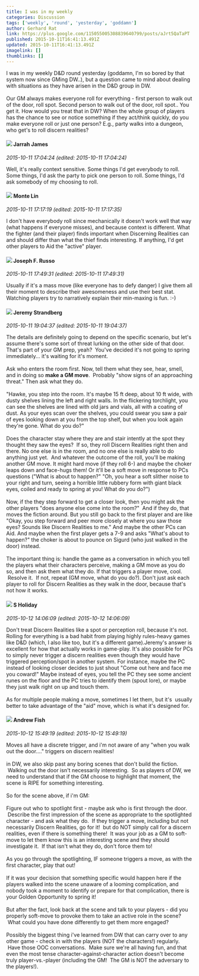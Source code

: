```yaml
---
title: I was in my weekly
categories: Discussion
tags: ['weekly', 'round', 'yesterday', 'goddamn']
author: Gerhard Rat
link: https://plus.google.com/115055005308839640799/posts/aJrt5QaTaPT
published: 2015-10-11T16:41:13.491Z
updated: 2015-10-11T16:41:13.491Z
imagelink: []
thumblinks: []
---
```


I was in my weekly D&amp;D round yesterday (goddamn, I&#39;m so bored by that system now since GMing DW..), but a question came to mind about dealing with situations as they have arisen in the D&amp;D group in DW.<br /><br />Our GM always makes everyone roll for everything - first person to walk out of the door, roll spot. Second person to walk out of the door, roll spot.. You get it. How would you treat that in DW? When the whole group of players has the chance to see or notice something if they act/think quickly, do you make everyone roll or just one person? E.g., party walks into a dungeon, who get&#39;s to roll discern realities?
<div id='comment z12xfv2wysrcuf4ib04cf1rqkyj1d1c41tc0k'>
  <h4><img src='{{site.baseurl}}//images/avatars/108001625414701725812_photo.jpg'> Jarrah James</h4>
      <p><cite>2015-10-11 17:04:24 (edited: 2015-10-11 17:04:24)</cite></p>
        <p>Well, it&#39;s really context sensitive. Some things I&#39;d get everybody to roll. Some things, I&#39;d ask the party to pick one person to roll. Some things, I&#39;d ask somebody of my choosing to roll. </p>
</div>
        

<div id='comment z12xfv2wysrcuf4ib04cf1rqkyj1d1c41tc0k'>
  <h4><img src='{{site.baseurl}}//images/avatars/104753076377173254879_photo.jpg'> Monte Lin</h4>
      <p><cite>2015-10-11 17:17:19 (edited: 2015-10-11 17:17:35)</cite></p>
        <p>I don&#39;t have everybody roll since mechanically it doesn&#39;t work well that way (what happens if everyone misses), and because context is different. What the fighter (and their player) finds important when Discerning Realities can and should differ than what the thief finds interesting. If anything, I&#39;d get other players to Aid the &quot;active&quot; player.</p>
</div>
        

<div id='comment z12xfv2wysrcuf4ib04cf1rqkyj1d1c41tc0k'>
  <h4><img src='{{site.baseurl}}//images/avatars/115855678651779869594_photo.jpg'> Joseph F. Russo</h4>
      <p><cite>2015-10-11 17:49:31 (edited: 2015-10-11 17:49:31)</cite></p>
        <p>Usually if it&#39;s a mass move (like everyone has to defy danger) I give them all their moment to describe their awesomeness and use their best stat. Watching players try to narratively explain their min-maxing is fun. :-)</p>
</div>
        

<div id='comment z12xfv2wysrcuf4ib04cf1rqkyj1d1c41tc0k'>
  <h4><img src='{{site.baseurl}}//images/avatars/102595580176380683252_photo.jpg'> Jeremy Strandberg</h4>
      <p><cite>2015-10-11 19:04:37 (edited: 2015-10-11 19:04:37)</cite></p>
        <p>The details are definitely going to depend on the specific scenario, but let&#39;s assume there&#39;s some sort of threat lurking on the other side of that door. That&#39;s part of your GM prep, yeah?  You&#39;ve decided it&#39;s not going to spring immediately... it&#39;s waiting for it&#39;s moment.<br /><br />Ask who enters the room first. Now, tell them what they see, hear, smell, and in doing so <b>make a GM move</b>.  Probably &quot;show signs of an approaching threat.&quot; Then ask what they do.<br /><br />&quot;Hawke, you step into the room. It&#39;s maybe 15 ft deep, about 10 ft wide, with dusty shelves lining the left and right walls. In the flickering torchlight, you can see the shelves are lined with old jars and vials, all with a coating of dust. As your eyes scan over the shelves, you could swear you saw a pair of eyes looking down at you from the top shelf, but when you look again they&#39;re gone. What do you do?&quot;<br /><br />Does the character stay where they are and stair intently at the spot they thought they saw the eyes?  If so, they roll Discern Realities right then and there. No one else is in the room, and no one else is really able to do anything just yet.  And whatever the outcome of the roll, you&#39;ll be making another GM move. It might hard move (if they roll 6-) and maybe the choker leaps down and face-hugs them! Or it&#39;ll be a soft move in response to PCs questions (&quot;What is about to happen?&quot; &quot;Oh, you hear a soft slither noise to your right and turn, seeing a horrible little rubbery form with giant black eyes, coiled and ready to spring at you! What do you do?&quot;)<br /><br />Now, if the they step forward to get a closer look, then you might ask the other players &quot;does anyone else come into the room?&quot;  And if they do, that moves the fiction around. But you still go back to the first player and are like &quot;Okay, you step forward and peer more closely at where you saw those eyes? Sounds like Discern Realities to me.&quot; And maybe the other PCs can Aid. And maybe when the first player gets a 7-9 and asks &quot;What&#39;s about to happen?&quot; the choker is about to pounce on Sigurd (who just walked in the door) instead.<br /><br />The important thing is: handle the game as a conversation in which you tell the players what their characters perceive, making a GM move as you do so, and then ask them what they do. If that triggers a player move, cool.  Resolve it.  If not, repeat (GM move, what do you do?). Don&#39;t just ask each player to roll for Discern Realities as they walk in the door, because that&#39;s not how it works.</p>
</div>
        

<div id='comment z12xfv2wysrcuf4ib04cf1rqkyj1d1c41tc0k'>
  <h4><img src='{{site.baseurl}}//images/avatars/109712674026118738548_photo.jpg'> S Holiday</h4>
      <p><cite>2015-10-12 14:06:09 (edited: 2015-10-12 14:06:09)</cite></p>
        <p>Don&#39;t treat Discern Realities like a spot or perception roll, because it&#39;s not. Rolling for everything is a bad habit from playing highly rules-heavy games like D&amp;D (which, I also like too, but it&#39;s a different game).Jeremy&#39;s answer is excellent for how that actually works in game-play. It&#39;s also possible for PCs to simply never trigger a discern realities even though they would have triggered perception/spot in another system. For instance, maybe the PC instead of looking closer decides to just shout &quot;Come out here and face me you coward!&quot; Maybe instead of eyes, you tell the PC they see some ancient runes on the floor and the PC tries to identify them (spout lore), or maybe they just walk right on up and touch them.<br /><br />As for multiple people making a move, sometimes I let them, but it&#39;s  usually better to take advantage of the &quot;aid&quot; move, which is what it&#39;s designed for.</p>
</div>
        

<div id='comment z12xfv2wysrcuf4ib04cf1rqkyj1d1c41tc0k'>
  <h4><img src='{{site.baseurl}}//images/avatars/109840962456887986459_photo.jpg'> Andrew Fish</h4>
      <p><cite>2015-10-12 15:49:19 (edited: 2015-10-12 15:49:19)</cite></p>
        <p>Moves all have a discrete trigger, and i&#39;m not aware of any &quot;when you walk out the door....&quot; triggers on discern realities!<br /><br />in DW, we also skip past any boring scenes that don&#39;t build the fiction.  Walking out the door isn&#39;t necessarily interesting.  So as players of DW, we need to understand that if the GM choose to highlight that moment, the scene is RIPE for something interesting.<br /><br />So for the scene above, if i&#39;m GM:<br /><br />Figure out who to spotlight first - maybe ask who is first through the door.  Describe the first impression of the scene as appropriate to the spotlighted character - and ask what they do.  If they trigger a move, including but not necessarily Discern Realities, go for it!  but do NOT simply call for a discern realities, even if there is something there!  It was your job as a GM to soft-move to let them know this is an interesting scene and they should investigate it.  If that isn&#39;t what they do, don&#39;t force them to!<br /><br />As you go through the spotlighting, IF someone triggers a move, as with the first character, play that out!<br /><br />If it was your decision that something specific would happen here if the players walked into the scene unaware of a looming complication, and nobody took a moment to identify or prepare for that complication, there is your Golden Opportunity to spring it!<br /><br />But after the fact, look back at the scene and talk to your players - did you properly soft-move to provoke them to take an active role in the scene?  What could you have done differently to get them more engaged?<br /><br />Possibly the biggest thing i&#39;ve learned from DW that can carry over to any other game - check in with the players (NOT the characters!) regularly.  Have those OOC conversations.  Make sure we&#39;re all having fun, and that even the most tense character-against-character action doesn&#39;t become truly player-vs.-player (including the GM!  The GM is NOT the adversary to the players!).</p>
</div>
        